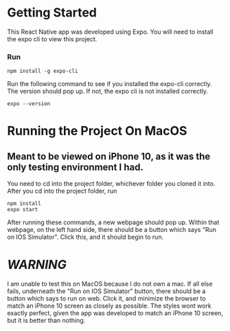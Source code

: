 # Getting Started
This React Native app was developed using Expo. You will need to install the expo cli to view this project.
### Run 
```shell
npm install -g expo-cli
```
Run the following command to see if you installed the expo-cli correctly. The version should pop up. If not, the expo cli is not installed correctly.
```shell
expo --version
```

# Running the Project On MacOS
## Meant to be viewed on iPhone 10, as it was the only testing environment I had.
You need to cd into the project folder, whichever folder you cloned it into. 
After you cd into the project folder, run
```shell
npm install
expo start
```

After running these commands, a new webpage should pop up. Within that webpage, on the left hand side, there should be a button which says "Run on IOS Simulator". Click this, and it should begin to run.

# *WARNING*
I am unable to test this on MacOS because I do not own a mac. If all else fails, underneath the "Run on IOS Simulator" button, there should be a button which says to run on web. Click it, and minimize the browser to match an iPhone 10 screen as closely as possible. The styles wont work exactly perfect, given the app was developed to match an iPhone 10 screen, but it is better than nothing. 

